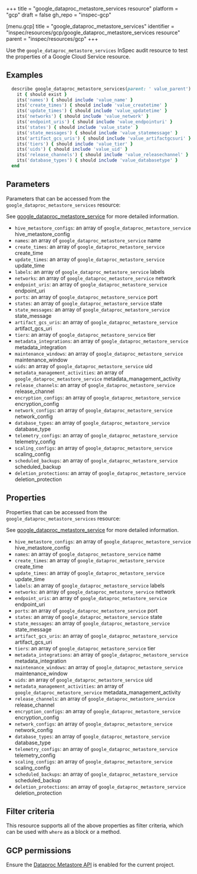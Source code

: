 +++
title = "google_dataproc_metastore_services resource"
platform = "gcp"
draft = false
gh_repo = "inspec-gcp"


[menu.gcp]
title = "google_dataproc_metastore_services"
identifier = "inspec/resources/gcp/google_dataproc_metastore_services resource"
parent = "inspec/resources/gcp"
+++

Use the `google_dataproc_metastore_services` InSpec audit resource to test the properties of a Google Cloud Service resource.

## Examples

```ruby
  describe google_dataproc_metastore_services(parent: ' value_parent') do
    it { should exist }
    its('names') { should include 'value_name' }
    its('create_times') { should include 'value_createtime' }
    its('update_times') { should include 'value_updatetime' }
    its('networks') { should include 'value_network' }
    its('endpoint_uris') { should include 'value_endpointuri' }
    its('states') { should include 'value_state' }
    its('state_messages') { should include 'value_statemessage' }
    its('artifact_gcs_uris') { should include 'value_artifactgcsuri' }
    its('tiers') { should include 'value_tier' }
    its('uids') { should include 'value_uid' }
    its('release_channels') { should include 'value_releasechannel' }
    its('database_types') { should include 'value_databasetype' }
  end
```

## Parameters

Parameters that can be accessed from the `google_dataproc_metastore_services` resource:

See [google_dataproc_metastore_service](google_dataproc_metastore_service) for more detailed information.

* `hive_metastore_configs`: an array of `google_dataproc_metastore_service` hive_metastore_config
* `names`: an array of `google_dataproc_metastore_service` name
* `create_times`: an array of `google_dataproc_metastore_service` create_time
* `update_times`: an array of `google_dataproc_metastore_service` update_time
* `labels`: an array of `google_dataproc_metastore_service` labels
* `networks`: an array of `google_dataproc_metastore_service` network
* `endpoint_uris`: an array of `google_dataproc_metastore_service` endpoint_uri
* `ports`: an array of `google_dataproc_metastore_service` port
* `states`: an array of `google_dataproc_metastore_service` state
* `state_messages`: an array of `google_dataproc_metastore_service` state_message
* `artifact_gcs_uris`: an array of `google_dataproc_metastore_service` artifact_gcs_uri
* `tiers`: an array of `google_dataproc_metastore_service` tier
* `metadata_integrations`: an array of `google_dataproc_metastore_service` metadata_integration
* `maintenance_windows`: an array of `google_dataproc_metastore_service` maintenance_window
* `uids`: an array of `google_dataproc_metastore_service` uid
* `metadata_management_activities`: an array of `google_dataproc_metastore_service` metadata_management_activity
* `release_channels`: an array of `google_dataproc_metastore_service` release_channel
* `encryption_configs`: an array of `google_dataproc_metastore_service` encryption_config
* `network_configs`: an array of `google_dataproc_metastore_service` network_config
* `database_types`: an array of `google_dataproc_metastore_service` database_type
* `telemetry_configs`: an array of `google_dataproc_metastore_service` telemetry_config
* `scaling_configs`: an array of `google_dataproc_metastore_service` scaling_config
* `scheduled_backups`: an array of `google_dataproc_metastore_service` scheduled_backup
* `deletion_protections`: an array of `google_dataproc_metastore_service` deletion_protection

## Properties

Properties that can be accessed from the `google_dataproc_metastore_services` resource:

See [google_dataproc_metastore_service](google_dataproc_metastore_service) for more detailed information.

* `hive_metastore_configs`: an array of `google_dataproc_metastore_service` hive_metastore_config
* `names`: an array of `google_dataproc_metastore_service` name
* `create_times`: an array of `google_dataproc_metastore_service` create_time
* `update_times`: an array of `google_dataproc_metastore_service` update_time
* `labels`: an array of `google_dataproc_metastore_service` labels
* `networks`: an array of `google_dataproc_metastore_service` network
* `endpoint_uris`: an array of `google_dataproc_metastore_service` endpoint_uri
* `ports`: an array of `google_dataproc_metastore_service` port
* `states`: an array of `google_dataproc_metastore_service` state
* `state_messages`: an array of `google_dataproc_metastore_service` state_message
* `artifact_gcs_uris`: an array of `google_dataproc_metastore_service` artifact_gcs_uri
* `tiers`: an array of `google_dataproc_metastore_service` tier
* `metadata_integrations`: an array of `google_dataproc_metastore_service` metadata_integration
* `maintenance_windows`: an array of `google_dataproc_metastore_service` maintenance_window
* `uids`: an array of `google_dataproc_metastore_service` uid
* `metadata_management_activities`: an array of `google_dataproc_metastore_service` metadata_management_activity
* `release_channels`: an array of `google_dataproc_metastore_service` release_channel
* `encryption_configs`: an array of `google_dataproc_metastore_service` encryption_config
* `network_configs`: an array of `google_dataproc_metastore_service` network_config
* `database_types`: an array of `google_dataproc_metastore_service` database_type
* `telemetry_configs`: an array of `google_dataproc_metastore_service` telemetry_config
* `scaling_configs`: an array of `google_dataproc_metastore_service` scaling_config
* `scheduled_backups`: an array of `google_dataproc_metastore_service` scheduled_backup
* `deletion_protections`: an array of `google_dataproc_metastore_service` deletion_protection

## Filter criteria

This resource supports all of the above properties as filter criteria, which can be used
with `where` as a block or a method.

## GCP permissions

Ensure the [Dataproc Metastore API](https://console.cloud.google.com/apis/library/metastore.googleapis.com) is enabled for the current project.
